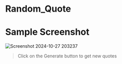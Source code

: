 # Random_Quote

# Sample Screenshot

 ![Screenshot 2024-10-27 203237](https://github.com/user-attachments/assets/d624313a-2e4d-41ac-b043-3165fff23147)

> Click on the Generate button to get new quotes
